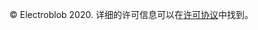 © Electroblob 2020. 详细的许可信息可以在[许可协议](https://github.com/Electroblob77/Wizardry/blob/1.12.2/LICENSE.md)中找到。